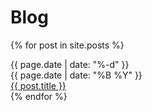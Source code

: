 # Blog

{% for post in site.posts %}
  <div class='blogpost'>
    <div id='date'>
      <div id='day'>{{ page.date | date: "%-d" }}</div>
      <div id='month'>{{ page.date | date: "%B %Y" }}</div>
    </div>
    <div id='overview'>
      <a href="{{ post.url }}">{{ post.title }}</a>
    </div>
  </div>
{% endfor %}
